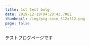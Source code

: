 ```yaml
---
title: 1st test bolg
date: 2019-12-18T04:20:43.708Z
thumbnail: /img/pig-coin_512x512.png
page: false
---
```

テストブログページです

